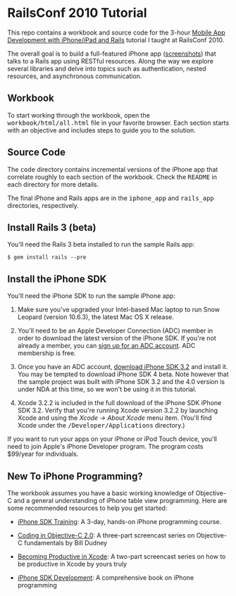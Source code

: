 RailsConf 2010 Tutorial
=======================

This repo contains a workbook and source code for the 3-hour [Mobile App Development with iPhone/iPad and
Rails](http://en.oreilly.com/rails2010/public/schedule/detail/14136) tutorial I taught at RailsConf 2010.

The overall goal is to build a full-featured iPhone app ([screenshots](http://github.com/clarkware/iphone-rails-tutorial/raw/master/screenshots/iphone-app.png)) that talks to a Rails app using RESTful resources.  Along the way we explore several libraries and delve into topics such as authentication, nested resources, and asynchronous communication.

Workbook
--------

To start working through the workbook, open the <tt>workbook/html/all.html</tt> file in your favorite browser.  Each section starts with an objective and includes steps to guide you to the solution.

Source Code
-----------

The <tt>code</tt> directory contains incremental versions of the iPhone app that correlate
roughly to each section of the workbook. Check the <tt>README</tt> in each directory for more
details.

The final iPhone and Rails apps are in the <tt>iphone_app</tt> and <tt>rails_app</tt>
directories, respectively.

Install Rails 3 (beta)
----------------------

You'll need the Rails 3 beta installed to run the sample Rails app:

    $ gem install rails --pre
        
Install the iPhone SDK
----------------------

You'll need the iPhone SDK to run the sample iPhone app:

1. Make sure you've upgraded your Intel-based Mac laptop to run Snow Leopard (version 10.6.3), the latest Mac OS X release.

2. You'll need to be an Apple Developer Connection (ADC) member in order to download the latest version of the iPhone SDK. If you're not already a member, you can [sign up for an ADC account](http://developer.apple.com). ADC membership is free.

3. Once you have an ADC account, [download iPhone SDK 3.2](http://developer.apple.com/iphone/) and install it. You may be tempted to download iPhone SDK 4 beta. Note however that the sample project was built with iPhone SDK 3.2 and the 4.0 version is under NDA at this time, so we won't be using it in this tutorial.

4. Xcode 3.2.2 is included in the full download of the iPhone SDK iPhone SDK 3.2. Verify that you're running Xcode version 3.2.2 by launching Xcode and using the <em>Xcode -> About Xcode</em> menu item. (You'll find Xcode under the <tt>/Developer/Applications</tt> directory.)

If you want to run your apps on your iPhone or iPod Touch device, you'll need to join Apple's iPhone Developer program. The program costs $99/year for individuals.

New To iPhone Programming?
--------------------------

The workbook assumes you have a basic working knowledge of Objective-C and a general
understanding of iPhone table view programming. Here are some recommended resources to help you
get started:

* [iPhone SDK Training](http://pragmaticstudio.com/iphone): A 3-day, hands-on iPhone programming course.

* [Coding in Objective-C 2.0](http://pragprog.com/screencasts/v-bdobjc/coding-in-objective-c-2-0): A three-part screencast series on Objective-C fundamentals by Bill Dudney

* [Becoming Productive in Xcode](http://pragprog.com/screencasts/v-mcxcode/becoming-productive-in-xcode): A two-part screencast series on how to be productive in Xcode by yours truly

* [iPhone SDK Development](http://pragprog.com/titles/amiphd/iphone-sdk-development): A comprehensive book on iPhone programming





